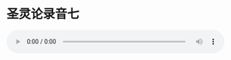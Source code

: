 # 圣灵论录音七

<audio style="width: 100%;" preload="false" controls controlslist="nodownload"><source src="//cdn.simai.ml/audio/mp3/old/27420.mp3" type="audio/mpeg">Your browser does not support the audio element.</audio>


